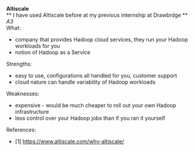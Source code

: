 
**Altiscale**  
** I have used Altiscale before at my previous internship at Drawbrdge **  
*A3*  
What:
- company that provides Hadoop cloud services, they run your Hadoop workloads for you 
- notion of Hadoop as a Service 

Strengths:  
- easy to use, configurations all handled for you, customer support 
- cloud nature can handle variability of Hadoop workloads 
 
Weaknesses:  
- expensive - would be much cheaper to roll out your own Hadoop infrastructure 
- less control over your Hadoop jobs than if you ran it yourself 

References:  
- [1] https://www.altiscale.com/why-altiscale/